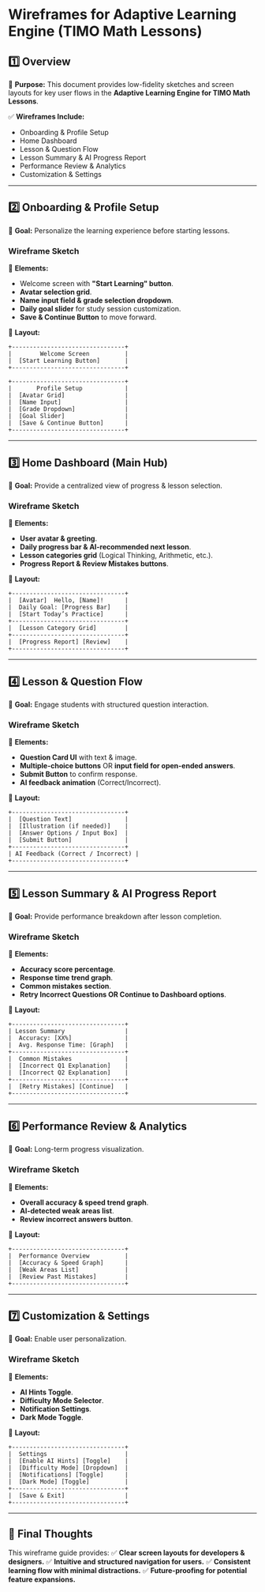 # **Wireframes for Adaptive Learning Engine (TIMO Math Lessons)**

## **1️⃣ Overview**
📌 **Purpose:** This document provides low-fidelity sketches and screen layouts for key user flows in the **Adaptive Learning Engine for TIMO Math Lessons**.

✅ **Wireframes Include:**
- Onboarding & Profile Setup
- Home Dashboard
- Lesson & Question Flow
- Lesson Summary & AI Progress Report
- Performance Review & Analytics
- Customization & Settings

---

## **2️⃣ Onboarding & Profile Setup**
📌 **Goal:** Personalize the learning experience before starting lessons.

### **Wireframe Sketch**
📌 **Elements:**
- Welcome screen with **"Start Learning" button**.
- **Avatar selection grid**.
- **Name input field & grade selection dropdown**.
- **Daily goal slider** for study session customization.
- **Save & Continue Button** to move forward.

📌 **Layout:**
```
+--------------------------------+
|        Welcome Screen          |
|  [Start Learning Button]       |
+--------------------------------+

+--------------------------------+
|       Profile Setup            |
|  [Avatar Grid]                 |
|  [Name Input]                  |
|  [Grade Dropdown]              |
|  [Goal Slider]                 |
|  [Save & Continue Button]      |
+--------------------------------+
```

---

## **3️⃣ Home Dashboard (Main Hub)**
📌 **Goal:** Provide a centralized view of progress & lesson selection.

### **Wireframe Sketch**
📌 **Elements:**
- **User avatar & greeting**.
- **Daily progress bar & AI-recommended next lesson**.
- **Lesson categories grid** (Logical Thinking, Arithmetic, etc.).
- **Progress Report & Review Mistakes buttons**.

📌 **Layout:**
```
+--------------------------------+
|  [Avatar]  Hello, [Name]!      |
|  Daily Goal: [Progress Bar]    |
|  [Start Today’s Practice]      |
+--------------------------------+
|  [Lesson Category Grid]        |
+--------------------------------+
|  [Progress Report] [Review]    |
+--------------------------------+
```

---

## **4️⃣ Lesson & Question Flow**
📌 **Goal:** Engage students with structured question interaction.

### **Wireframe Sketch**
📌 **Elements:**
- **Question Card UI** with text & image.
- **Multiple-choice buttons** OR **input field for open-ended answers**.
- **Submit Button** to confirm response.
- **AI feedback animation** (Correct/Incorrect).

📌 **Layout:**
```
+--------------------------------+
|  [Question Text]               |
|  [Illustration (if needed)]    |
|  [Answer Options / Input Box]  |
|  [Submit Button]               |
+--------------------------------+
| AI Feedback (Correct / Incorrect) |
+--------------------------------+
```

---

## **5️⃣ Lesson Summary & AI Progress Report**
📌 **Goal:** Provide performance breakdown after lesson completion.

### **Wireframe Sketch**
📌 **Elements:**
- **Accuracy score percentage**.
- **Response time trend graph**.
- **Common mistakes section**.
- **Retry Incorrect Questions OR Continue to Dashboard options**.

📌 **Layout:**
```
+--------------------------------+
| Lesson Summary                 |
|  Accuracy: [XX%]               |
|  Avg. Response Time: [Graph]   |
+--------------------------------+
|  Common Mistakes               |
|  [Incorrect Q1 Explanation]    |
|  [Incorrect Q2 Explanation]    |
+--------------------------------+
|  [Retry Mistakes] [Continue]   |
+--------------------------------+
```

---

## **6️⃣ Performance Review & Analytics**
📌 **Goal:** Long-term progress visualization.

### **Wireframe Sketch**
📌 **Elements:**
- **Overall accuracy & speed trend graph**.
- **AI-detected weak areas list**.
- **Review incorrect answers button**.

📌 **Layout:**
```
+--------------------------------+
|  Performance Overview          |
|  [Accuracy & Speed Graph]      |
|  [Weak Areas List]             |
|  [Review Past Mistakes]        |
+--------------------------------+
```

---

## **7️⃣ Customization & Settings**
📌 **Goal:** Enable user personalization.

### **Wireframe Sketch**
📌 **Elements:**
- **AI Hints Toggle**.
- **Difficulty Mode Selector**.
- **Notification Settings**.
- **Dark Mode Toggle**.

📌 **Layout:**
```
+--------------------------------+
|  Settings                      |
|  [Enable AI Hints] [Toggle]    |
|  [Difficulty Mode] [Dropdown]  |
|  [Notifications] [Toggle]      |
|  [Dark Mode] [Toggle]          |
+--------------------------------+
|  [Save & Exit]                 |
+--------------------------------+
```

---

## **🚀 Final Thoughts**
This wireframe guide provides:
✅ **Clear screen layouts for developers & designers.**
✅ **Intuitive and structured navigation for users.**
✅ **Consistent learning flow with minimal distractions.**
✅ **Future-proofing for potential feature expansions.**

